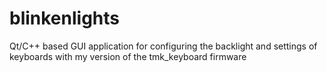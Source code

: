 # blinkenlights
Qt/C++ based GUI application for configuring the backlight and settings of keyboards with my version of the tmk_keyboard firmware
